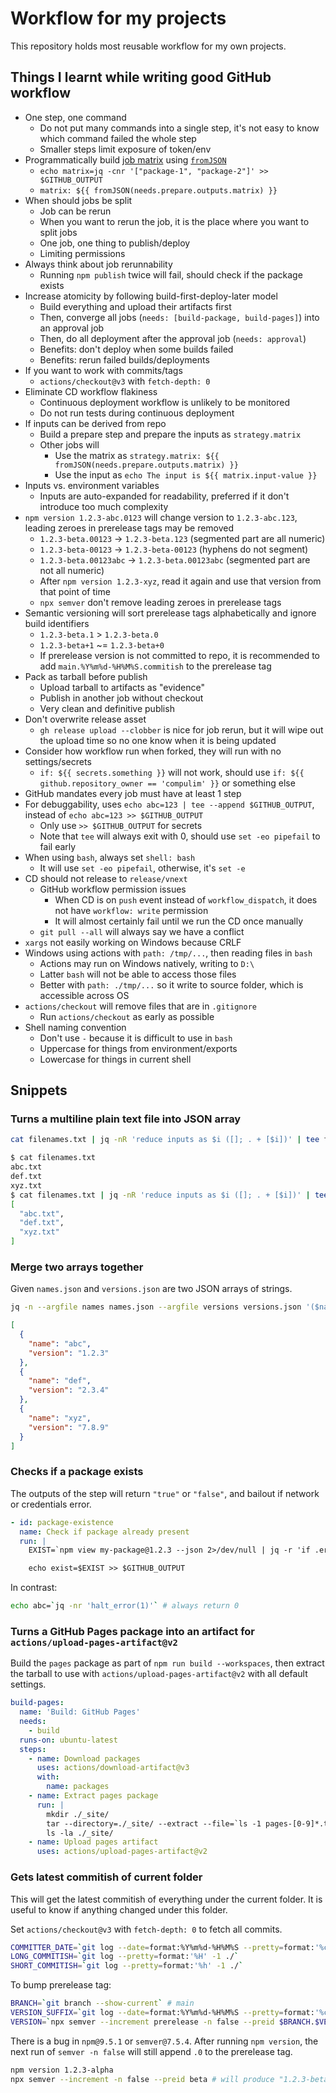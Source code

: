 # Workflow for my projects

This repository holds most reusable workflow for my own projects.

## Things I learnt while writing good GitHub workflow

- One step, one command
   - Do not put many commands into a single step, it's not easy to know which command failed the whole step
   - Smaller steps limit exposure of token/env
- Programmatically build [job matrix](https://docs.github.com/en/actions/using-jobs/using-a-matrix-for-your-jobs) using [`fromJSON`](https://docs.github.com/en/actions/learn-github-actions/expressions#example-returning-a-json-object)
   - `echo matrix=jq -cnr '["package-1", "package-2"]' >> $GITHUB_OUTPUT`
   - `matrix: ${{ fromJSON(needs.prepare.outputs.matrix) }}`
- When should jobs be split
   - Job can be rerun
   - When you want to rerun the job, it is the place where you want to split jobs
   - One job, one thing to publish/deploy
   - Limiting permissions
- Always think about job rerunnability
   - Running `npm publish` twice will fail, should check if the package exists
- Increase atomicity by following build-first-deploy-later model
   - Build everything and upload their artifacts first
   - Then, converge all jobs (`needs: [build-package, build-pages]`) into an approval job
   - Then, do all deployment after the approval job (`needs: approval`)
   - Benefits: don't deploy when some builds failed
   - Benefits: rerun failed builds/deployments
- If you want to work with commits/tags
   - `actions/checkout@v3` with `fetch-depth: 0`
- Eliminate CD workflow flakiness
   - Continuous deployment workflow is unlikely to be monitored
   - Do not run tests during continuous deployment
- If inputs can be derived from repo
   - Build a prepare step and prepare the inputs as `strategy.matrix`
   - Other jobs will
     - Use the matrix as `strategy.matrix: ${{ fromJSON(needs.prepare.outputs.matrix) }}`
     - Use the input as `echo The input is ${{ matrix.input-value }}`
- Inputs vs. environment variables
   - Inputs are auto-expanded for readability, preferred if it don't introduce too much complexity
- `npm version 1.2.3-abc.0123` will change version to `1.2.3-abc.123`, leading zeroes in prerelease tags may be removed
   - `1.2.3-beta.00123` -> `1.2.3-beta.123` (segmented part are all numeric)
   - `1.2.3-beta-00123` -> `1.2.3-beta-00123` (hyphens do not segment)
   - `1.2.3-beta.00123abc` -> `1.2.3-beta.00123abc` (segmented part are not all numeric)
   - After `npm version 1.2.3-xyz`, read it again and use that version from that point of time
   - `npx semver` don't remove leading zeroes in prerelease tags
- Semantic versioning will sort prerelease tags alphabetically and ignore build identifiers
   - `1.2.3-beta.1` > `1.2.3-beta.0`
   - `1.2.3-beta+1` ~= `1.2.3-beta+0`
   - If prerelease version is not committed to repo, it is recommended to add `main.%Y%m%d-%H%M%S.commitish` to the prerelease tag
- Pack as tarball before publish
   - Upload tarball to artifacts as "evidence"
   - Publish in another job without checkout
   - Very clean and definitive publish
- Don't overwrite release asset
   - `gh release upload --clobber` is nice for job rerun, but it will wipe out the upload time so no one know when it is being updated
- Consider how workflow run when forked, they will run with no settings/secrets
   - `if: ${{ secrets.something }}` will not work, should use `if: ${{ github.repository_owner == 'compulim' }}` or something else
- GitHub mandates every job must have at least 1 step
- For debuggability, uses `echo abc=123 | tee --append $GITHUB_OUTPUT`, instead of `echo abc=123 >> $GITHUB_OUTPUT`
   - Only use `>> $GITHUB_OUTPUT` for secrets
   - Note that `tee` will always exit with 0, should use `set -eo pipefail` to fail early
- When using `bash`, always set `shell: bash`
   - It will use `set -eo pipefail`, otherwise, it's `set -e`
- CD should not release to `release/vnext`
   - GitHub workflow permission issues
      - When CD is on `push` event instead of `workflow_dispatch`, it does not have `workflow: write` permission
      - It will almost certainly fail until we run the CD once manually
   - `git pull --all` will always say we have a conflict
- `xargs` not easily working on Windows because CRLF
- Windows using actions with `path: /tmp/...`, then reading files in `bash`
   - Actions may run on Windows natively, writing to `D:\`
   - Latter `bash` will not be able to access those files
   - Better with `path: ./tmp/...` so it write to source folder, which is accessible across OS
- `actions/checkout` will remove files that are in `.gitignore`
   - Run `actions/checkout` as early as possible
- Shell naming convention
   - Don't use `-` because it is difficult to use in `bash`
   - Uppercase for things from environment/exports
   - Lowercase for things in current shell

## Snippets

### Turns a multiline plain text file into JSON array

```sh
cat filenames.txt | jq -nR 'reduce inputs as $i ([]; . + [$i])' | tee filenames.json
```

```sh
$ cat filenames.txt
abc.txt
def.txt
xyz.txt
$ cat filenames.txt | jq -nR 'reduce inputs as $i ([]; . + [$i])' | tee filenames.json
[
  "abc.txt",
  "def.txt",
  "xyz.txt"
]
```

### Merge two arrays together

Given `names.json` and `versions.json` are two JSON arrays of strings.

```sh
jq -n --argfile names names.json --argfile versions versions.json '($names | to_entries) + ($versions | to_entries) | group_by(.key) | map({ name: .[0].value, version: .[1].value })'
```

```json
[
  {
    "name": "abc",
    "version": "1.2.3"
  },
  {
    "name": "def",
    "version": "2.3.4"
  },
  {
    "name": "xyz",
    "version": "7.8.9"
  }
]
```

### Checks if a package exists

The outputs of the step will return `"true"` or `"false"`, and bailout if network or credentials error.

```yml
- id: package-existence
  name: Check if package already present
  run: |
    EXIST=`npm view my-package@1.2.3 --json 2>/dev/null | jq -r 'if .error then if .error.code == "E404" then false else halt_error(1) end else true end'` && true || exit 1

    echo exist=$EXIST >> $GITHUB_OUTPUT
```

In contrast:

```sh
echo abc=`jq -nr 'halt_error(1)'` # always return 0
```

### Turns a GitHub Pages package into an artifact for `actions/upload-pages-artifact@v2`

Build the `pages` package as part of `npm run build --workspaces`, then extract the tarball to use with `actions/upload-pages-artifact@v2` with all default settings.

```yml
build-pages:
  name: 'Build: GitHub Pages'
  needs:
    - build
  runs-on: ubuntu-latest
  steps:
    - name: Download packages
      uses: actions/download-artifact@v3
      with:
        name: packages
    - name: Extract pages package
      run: |
        mkdir ./_site/
        tar --directory=./_site/ --extract --file=`ls -1 pages-[0-9]*.tgz` --strip-component=2 --verbose package/public
        ls -la ./_site/
    - name: Upload pages artifact
      uses: actions/upload-pages-artifact@v2
```

### Gets latest commitish of current folder

This will get the latest commitish of everything under the current folder. It is useful to know if anything changed under this folder.

Set `actions/checkout@v3` with `fetch-depth: 0` to fetch all commits.

```sh
COMMITTER_DATE=`git log --date=format:%Y%m%d-%H%M%S --pretty=format:'%cd' -1 ./`
LONG_COMMITISH=`git log --pretty=format:'%H' -1 ./`
SHORT_COMMITISH=`git log --pretty=format:'%h' -1 ./`
```

To bump prerelease tag:

```sh
BRANCH=`git branch --show-current` # main
VERSION_SUFFIX=`git log --date=format:%Y%m%d-%H%M%S --pretty=format:'%cd.%h' -1 ./` # 20230816-084809.a1b2c3
VERSION=`npx semver --increment prerelease -n false --preid $BRANCH.$VERSION_SUFFIX` # 0.0.0-main.20230816-084809.a1b2c3
```

There is a bug in `npm@9.5.1` or `semver@7.5.4`. After running `npm version`, the next run of `semver -n false` will still append `.0` to the prerelease tag.

```sh
npm version 1.2.3-alpha
npx semver --increment -n false --preid beta # will produce "1.2.3-beta.0"
```
